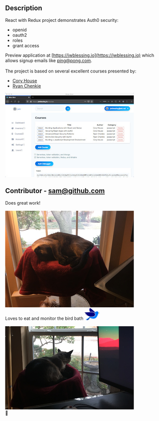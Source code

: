 ## Description
React with Redux project demonstrates Auth0 security: 
- openid
- oauth2
- roles 
- grant access
 
Preview application at [https://jwblessing.io](https://jwblessing.io) which allows signup emails like ping@pong.com.
<br/>
<br/>
The project is based on several excellent courses presented by:

- [Cory House](https://github.com/coryhouse)
- [Ryan Chenkie](https://github.com/chenkie)


![Alt text](docs/courses-page.jpg)

## Contributor - sam@github.com
Does great work!
<br />
<br />
![Alt text](docs/sam.jpg)
<br />
Loves to eat and monitor the bird bath ![Alt text](docs/bird.png)
<br />
<br />
![Alt text](docs/bird-bath.jpg)
<br />
🙂
